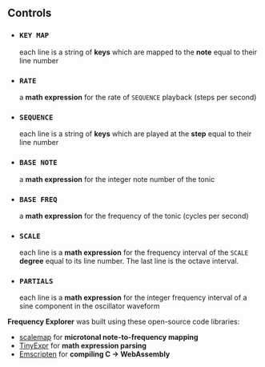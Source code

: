 ## Controls

- ### `KEY MAP`
  each line is a string of **keys** which are mapped to the **note** equal to their line number

- ### `RATE`
  a **math expression** for the rate of `SEQUENCE` playback (steps per second)

- ### `SEQUENCE`
  each line is a string of **keys** which are played at the **step** equal to their line number

- ### `BASE NOTE`
  a **math expression** for the integer note number of the tonic

- ### `BASE FREQ`
  a **math expression** for the frequency of the tonic (cycles per second)

- ### `SCALE`
  each line is a **math expression** for the frequency interval of the `SCALE` **degree** equal to its line number. The last line is the octave interval.

- ### `PARTIALS`
  each line is a **math expression** for the integer frequency interval of a sine component in the oscillator waveform

**Frequency Explorer** was built using these open-source code libraries:

- [scalemap](https://github.com/maxwellpollack/scalemap) for **microtonal note-to-frequency mapping**
- [TinyExpr](https://codeplea.com/tinyexpr) for **math expression parsing**
- [Emscripten](https://emscripten.org/) for **compiling C &rarr; WebAssembly**
